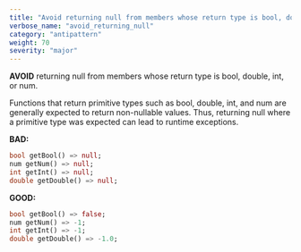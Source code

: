 ```yaml
---
title: "Avoid returning null from members whose return type is bool, double, int, r' or num."
verbose_name: "avoid_returning_null"
category: "antipattern"
weight: 70
severity: "major"
---
```

**AVOID** returning null from members whose return type is bool, double, int,
or num.

Functions that return primitive types such as bool, double, int, and num are
generally expected to return non-nullable values.  Thus, returning null where a
primitive type was expected can lead to runtime exceptions.

**BAD:**
```dart
bool getBool() => null;
num getNum() => null;
int getInt() => null;
double getDouble() => null;
```

**GOOD:**
```dart
bool getBool() => false;
num getNum() => -1;
int getInt() => -1;
double getDouble() => -1.0;
```
